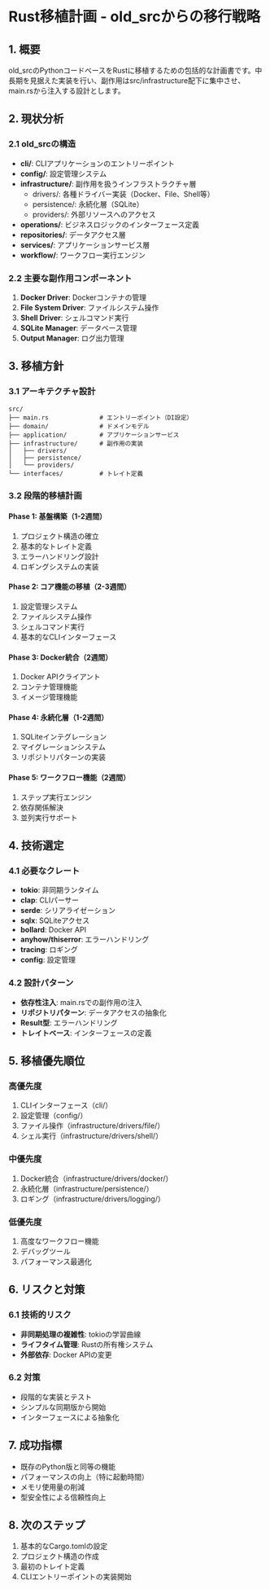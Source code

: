 # Rust移植計画 - old_srcからの移行戦略

## 1. 概要
old_srcのPythonコードベースをRustに移植するための包括的な計画書です。中長期を見据えた実装を行い、副作用はsrc/infrastructure配下に集中させ、main.rsから注入する設計とします。

## 2. 現状分析

### 2.1 old_srcの構造
- **cli/**: CLIアプリケーションのエントリーポイント
- **config/**: 設定管理システム
- **infrastructure/**: 副作用を扱うインフラストラクチャ層
  - drivers/: 各種ドライバー実装（Docker、File、Shell等）
  - persistence/: 永続化層（SQLite）
  - providers/: 外部リソースへのアクセス
- **operations/**: ビジネスロジックのインターフェース定義
- **repositories/**: データアクセス層
- **services/**: アプリケーションサービス層
- **workflow/**: ワークフロー実行エンジン

### 2.2 主要な副作用コンポーネント
1. **Docker Driver**: Dockerコンテナの管理
2. **File System Driver**: ファイルシステム操作
3. **Shell Driver**: シェルコマンド実行
4. **SQLite Manager**: データベース管理
5. **Output Manager**: ログ出力管理

## 3. 移植方針

### 3.1 アーキテクチャ設計
```
src/
├── main.rs              # エントリーポイント（DI設定）
├── domain/              # ドメインモデル
├── application/         # アプリケーションサービス
├── infrastructure/      # 副作用の実装
│   ├── drivers/
│   ├── persistence/
│   └── providers/
└── interfaces/          # トレイト定義
```

### 3.2 段階的移植計画

#### Phase 1: 基盤構築（1-2週間）
1. プロジェクト構造の確立
2. 基本的なトレイト定義
3. エラーハンドリング設計
4. ロギングシステムの実装

#### Phase 2: コア機能の移植（2-3週間）
1. 設定管理システム
2. ファイルシステム操作
3. シェルコマンド実行
4. 基本的なCLIインターフェース

#### Phase 3: Docker統合（2週間）
1. Docker APIクライアント
2. コンテナ管理機能
3. イメージ管理機能

#### Phase 4: 永続化層（1-2週間）
1. SQLiteインテグレーション
2. マイグレーションシステム
3. リポジトリパターンの実装

#### Phase 5: ワークフロー機能（2週間）
1. ステップ実行エンジン
2. 依存関係解決
3. 並列実行サポート

## 4. 技術選定

### 4.1 必要なクレート
- **tokio**: 非同期ランタイム
- **clap**: CLIパーサー
- **serde**: シリアライゼーション
- **sqlx**: SQLiteアクセス
- **bollard**: Docker API
- **anyhow/thiserror**: エラーハンドリング
- **tracing**: ロギング
- **config**: 設定管理

### 4.2 設計パターン
- **依存性注入**: main.rsでの副作用の注入
- **リポジトリパターン**: データアクセスの抽象化
- **Result型**: エラーハンドリング
- **トレイトベース**: インターフェースの定義

## 5. 移植優先順位

### 高優先度
1. CLIインターフェース（cli/）
2. 設定管理（config/）
3. ファイル操作（infrastructure/drivers/file/）
4. シェル実行（infrastructure/drivers/shell/）

### 中優先度
1. Docker統合（infrastructure/drivers/docker/）
2. 永続化層（infrastructure/persistence/）
3. ロギング（infrastructure/drivers/logging/）

### 低優先度
1. 高度なワークフロー機能
2. デバッグツール
3. パフォーマンス最適化

## 6. リスクと対策

### 6.1 技術的リスク
- **非同期処理の複雑性**: tokioの学習曲線
- **ライフタイム管理**: Rustの所有権システム
- **外部依存**: Docker APIの変更

### 6.2 対策
- 段階的な実装とテスト
- シンプルな同期版から開始
- インターフェースによる抽象化

## 7. 成功指標
- 既存のPython版と同等の機能
- パフォーマンスの向上（特に起動時間）
- メモリ使用量の削減
- 型安全性による信頼性向上

## 8. 次のステップ
1. 基本的なCargo.tomlの設定
2. プロジェクト構造の作成
3. 最初のトレイト定義
4. CLIエントリーポイントの実装開始